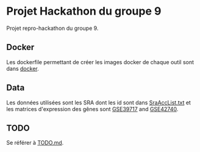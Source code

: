 # Projet Hackathon du groupe 9

Projet repro-hackathon du groupe 9.

## Docker

Les dockerfile permettant de créer les images docker de chaque outil sont dans [docker](docker).

## Data

Les données utilisées sont les SRA dont les id sont dans [SraAccList.txt](SraAccList.txt) et les matrices d'expression des gênes sont [GSE39717](https://www.ncbi.nlm.nih.gov/geo/query/acc.cgi?acc=GSE39717) and [GSE42740](https://www.ncbi.nlm.nih.gov/geo/query/acc.cgi?acc=GSE42740).

## TODO

Se référer à [TODO.md](TODO.md).